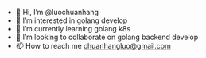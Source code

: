 - 👋 Hi, I’m @luochuanhang
- 👀 I’m interested in golang develop
- 🌱 I’m currently learning golang k8s
- 💞️ I’m looking to collaborate on golang backend develop
- 📫 How to reach me chuanhangluo@gmail.com

